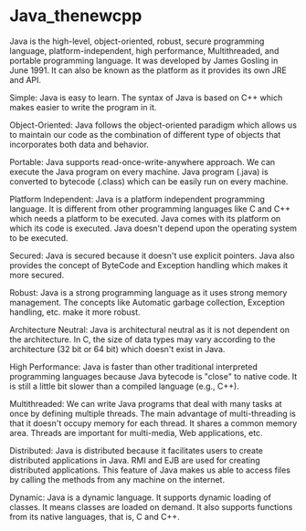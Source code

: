 # Java_thenewcpp

Java is the high-level, object-oriented, robust, secure programming language, platform-independent, high performance, Multithreaded, and portable programming language. It was developed by James Gosling in June 1991. It can also be known as the platform as it provides its own JRE and API. 

Simple: Java is easy to learn. The syntax of Java is based on C++ which makes easier to write the program in it.

Object-Oriented: Java follows the object-oriented paradigm which allows us to maintain our code as the combination of different type of objects that incorporates both data and behavior.

Portable: Java supports read-once-write-anywhere approach. We can execute the Java program on every machine. Java program (.java) is converted to bytecode (.class) which can be easily run on every machine.

Platform Independent: Java is a platform independent programming language. It is different from other programming languages like C and C++ which needs a platform to be executed. Java comes with its platform on which its code is executed. Java doesn't depend upon the operating system to be executed.

Secured: Java is secured because it doesn't use explicit pointers. Java also provides the concept of ByteCode and Exception handling which makes it more secured.

Robust: Java is a strong programming language as it uses strong memory management. The concepts like Automatic garbage collection, Exception handling, etc. make it more robust.

Architecture Neutral: Java is architectural neutral as it is not dependent on the architecture. In C, the size of data types may vary according to the architecture (32 bit or 64 bit) which doesn't exist in Java.

High Performance: Java is faster than other traditional interpreted programming languages because Java bytecode is "close" to native code. It is still a little bit slower than a compiled language (e.g., C++).

Multithreaded: We can write Java programs that deal with many tasks at once by defining multiple threads. The main advantage of multi-threading is that it doesn't occupy memory for each thread. It shares a common memory area. Threads are important for multi-media, Web applications, etc.

Distributed: Java is distributed because it facilitates users to create distributed applications in Java. RMI and EJB are used for creating distributed applications. This feature of Java makes us able to access files by calling the methods from any machine on the internet.

Dynamic: Java is a dynamic language. It supports dynamic loading of classes. It means classes are loaded on demand. It also supports functions from its native languages, that is, C and C++.
